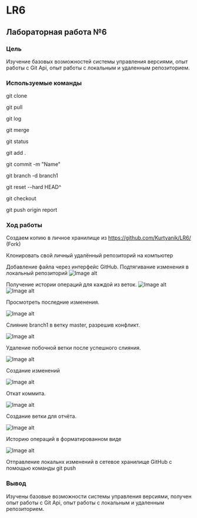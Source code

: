 # LR6
## Лабораторная работа №6

### Цель 
Изучение базовых возможностей системы управления версиями, опыт работы с Git Api, опыт работы с локальным и удаленным репозиторием.

### Используемые команды
git clone

git pull

git log 

git merge 

git status

git add .

git commit -m "Name"

git branch -d branch1

git reset --hard HEAD^

git checkout 

git push origin report


### Ход работы
Создаем копию в личное хранилище из https://github.com/Kurtyanik/LR6/ (Fork)

Клонировать свой личный удалённый репозиторий на компьютер

Добавление файла через интерфейс GitHub. Подтягивание изменения в локальный репозиторий
![Image alt](screens/1.jpg)



Получение истории операций для каждой из веток. 
![Image alt](screens/2.jpg)
![Image alt](screens/2,2.jpg)

Просмотреть последние изменения. 

![Image alt](screens/3.jpg)

Слияние branch1 в ветку master, разрешив конфликт.

![Image alt](screens/4.jpg)

Удаление побочной ветки после успешного слияния.

![Image alt](screens/5.jpg)

Создание изменений 

![Image alt](screens/6.jpg)

Откат коммита. 

![Image alt](screens/7.jpg)

Создание ветки для отчёта. 

![Image alt](screens/8.jpg)

Историю операций в форматированном виде 

![Image alt](screens/9.jpg)

Отправление локальнх изменений в сетевое хранилище GitHub c помощью команды git push

### Вывод

Изучены базовые возможности системы управления версиями, получен опыт работы с Git Api, опыт работы с локальным и удаленным репозиторием. 
